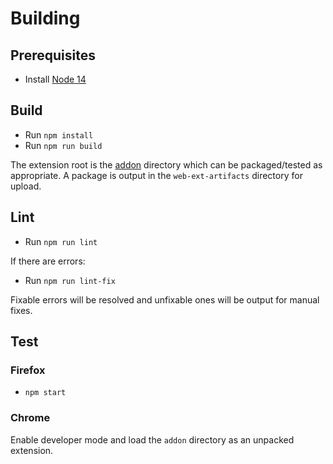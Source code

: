 # Building

## Prerequisites

- Install [Node 14](https://nodejs.org/en/download/)

## Build
 
- Run `npm install`
- Run `npm run build`

The extension root is the [addon](addon/) directory which can be packaged/tested
as appropriate. A package is output in the `web-ext-artifacts` directory for
upload.

## Lint

- Run `npm run lint`

If there are errors:

- Run `npm run lint-fix`

Fixable errors will be resolved and unfixable ones will be output for manual
fixes.

## Test

### Firefox

- `npm start`

### Chrome

Enable developer mode and load the `addon` directory as an unpacked extension.

